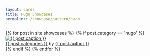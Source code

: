 ```yaml
---
layout: cards
title: Hugo Showcases
permalink: /showcase/pattern/hugo
---
```

<div class="container">
<div class="row">
<div class="col">
<div class="card-columns blog">
{% for post in site.showcases %}
{% if post.category == 'hugo' %}
<div class="card hover-shadow">
<a href="{{ post.url }}" title="{{ post.title | escape}}"><img class="card-img-top img-fluid" src="/img{{ post.url }}{{ post.img }}" alt="{{ post.caption }}"></a>
<footer class="rounded-bottom">
<a href="/blog/category/{{ post.categories }}" title="Browse other posts in this category">{{ post.categories }}</a>
by <a href="/showcase/maker/{{ post.author }}" title="Browse other showcases by this maker">{{ post.author }}</a>
</footer>
</div>
{% endif %}
{% endfor %}
</div>
</div>
</div>
</div>

